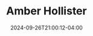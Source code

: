 ---
title: Amber Hollister
description: "Amber Hollister is a theatre critic based in Jacksonville, Florida."
date: 2024-09-26T21:00:12-04:00
---